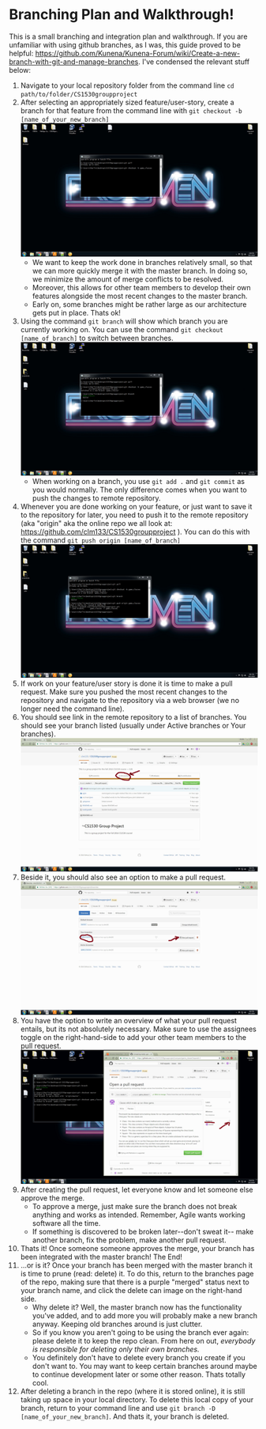 # Branching Plan and Walkthrough!
This is a small branching and integration plan and walkthrough. If you are unfamiliar with using github branches, as I was, this guide proved to be helpful: https://github.com/Kunena/Kunena-Forum/wiki/Create-a-new-branch-with-git-and-manage-branches. I've condensed the relevant stuff below:

1. Navigate to your local repository folder from the command line ```cd  path/to/folder/CS1530groupproject```
2. After selecting an appropriately sized feature/user-story, create a branch for that feature from the command line with ```git checkout -b [name_of_your_new_branch]```
![Creating a branch locally](branch_guide_screenshots/Image2.jpg?raw=true "creating a branch locally")
	* We want to keep the work done in branches relatively small, so that we can more quickly merge it with the master branch. In doing so, we minimize the amount of merge conflicts to be resolved. 	
	* Moreover, this allows for other team members to develop their own features alongside the most recent changes to the master branch. 
	* Early on, some branches might be rather large as our architecture gets put in place. Thats ok!
3. Using the command ```git branch``` will show which branch you are currently working on. You can use the command ```git checkout [name_of_branch]``` to switch between branches. 
![Checking your current branch](branch_guide_screenshots/Image4.jpg?raw=true "checking your current branch")
	* When working on a branch, you use ```git add .``` and ```git commit``` as you would normally. The only difference comes when you want to push the changes to remote repository.
4. Whenever you are done working on your feature, or just want to save it to the repository for later, you need to push it to the remote repository (aka "origin" aka the online repo we all look at: https://github.com/clm133/CS1530groupproject ). You can do this with the command ```git push origin [name_of_branch]```
![Pushing branch to repo](branch_guide_screenshots/Image6.jpg?raw=true "pushing branch to repo")
5. If work on your feature/user story is done it is time to make a pull request. Make sure you pushed the most recent changes to the repository and navigate to the repository via a web browser (we no longer need the command line).
6. You should see link in the remote repository to a list of branches. You should see your branch listed (usually under Active branches or Your branches).
![branches link](branch_guide_screenshots/Image7.jpg?raw=true "branches link")
7. Beside it, you should also see an option to make a pull request.
![start pull request](branch_guide_screenshots/Image8.jpg?raw=true "start pull request")
8. You have the option to write an overview of what your pull request entails, but its not absolutely necessary. Make sure to use the assignees toggle on the right-hand-side to add your other team members to the pull request.
![create pull request](branch_guide_screenshots/Image16.jpg?raw=true "create pull request")
9. After creating the pull request, let everyone know and let someone else approve the merge. 
	* To approve a merge, just make sure the branch does not break anything and works as intended. Remember, Agile wants working software all the time.
	* If something is discovered to be broken later--don't sweat it-- make another branch, fix the problem, make another pull request.	
10. Thats it! Once someone someone approves the merge, your branch has been integrated with the master branch! The End!
11. ...or is it? Once your branch has been merged with the master branch it is time to prune (read: delete) it. To do this, return to the branches page of the repo, making sure that there is a purple "merged" status next to your branch name, and click the delete can image on the right-hand side.
	* Why delete it? Well, the master branch now has the functionality you've added, and to add more you will probably make a new branch anyway. Keeping old branches around is just clutter.
	* So if you know you aren't going to be using the branch ever again: please delete it to keep the repo clean. From here on out, _everybody is responsible for deleting __only their own branches_.__
	* You definitely don't have to delete every branch you create if you don't want to. You may want to keep certain branches around maybe to continue development later or some other reason. Thats totally cool. 
12. After deleting a branch in the repo (where it is stored online), it is still taking up space in your local directory. To delete this local copy of your branch, return to your command line and use ```git branch -D [name_of_your_new_branch]```. And thats it, your branch is deleted.

